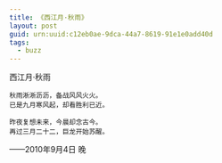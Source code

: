 ```yaml
---
title: 《西江月·秋雨》
layout: post
guid: urn:uuid:c12eb0ae-9dca-44a7-8619-91e1e0add40d
tags:
  - buzz
---
```


西江月·秋雨

```
秋雨淅淅沥沥，备战风风火火。
已是九月寒风起，却看胜利已近。

昨夜复想未来，今晨却念古今。
再过三月二十二，巨龙开始苏醒。
```

——2010年9月4日 晚
